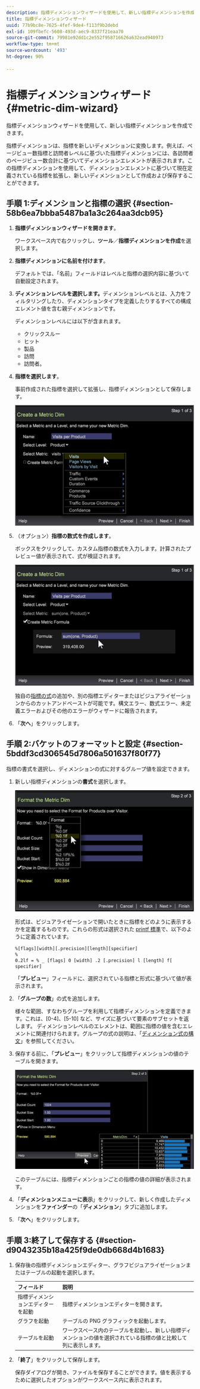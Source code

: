 ```yaml
---
description: 指標ディメンションウィザードを使用して、新しい指標ディメンションを作成できます。
title: 指標ディメンションウィザード
uuid: 77b9bc8e-7625-4fef-9de4-f113f9b2debd
exl-id: 109fbefc-5608-493d-aec9-8337f21eaa70
source-git-commit: 79981e92dd1c2e552f958716626a632ead940973
workflow-type: tm+mt
source-wordcount: '493'
ht-degree: 90%

---
```


# 指標ディメンションウィザード{#metric-dim-wizard}

指標ディメンションウィザードを使用して、新しい指標ディメンションを作成できます。

指標ディメンションは、指標を新しいディメンションに変換します。例えば、ページビュー数指標と訪問者レベルに基づいた指標ディメンションには、各訪問者のページビュー数合計に基づいてディメンションエレメントが表示されます。この指標ディメンションを使用して、ディメンションエレメントに基づいて現在定義されている指標を拡張し、新しいディメンションとして作成および保存することができます。

## 手順 1:ディメンションと指標の選択 {#section-58b6ea7bbba5487ba1a3c264aa3dcb95}

1. **指標ディメンションウィザードを開きます**。

   ワークスペース内で右クリックし、**ツール**／**指標ディメンションを作成**&#x200B;を選択します。

1. **指標ディメンションに名前を付けます**。

   デフォルトでは、「名前」フィールドはレベルと指標の選択内容に基づいて自動設定されます。

1. **ディメンションレベルを選択します。**&#x200B;ディメンションレベルとは、入力をフィルタリングしたり、ディメンションタイプを定義したりするすべての構成エレメント値を含む親ディメンションです。

   ディメンションレベルには以下が含まれます。

   * クリックスルー
   * ヒット
   * 製品            
   * 訪問
   * 訪問者。

1. **指標を選択します**。

   事前作成された指標を選択して拡張し、指標ディメンションとして保存します。

   ![](assets/6_4_workstation_metricdim_metric.png)

1. （オプション）**指標の数式を作成します**。

   ボックスをクリックして、カスタム指標の数式を入力します。計算されたプレビュー値が表示されて、式が検証されます。

   ![](assets/6_4_workstation_metricdim_create_metric.png)

   独自の[指標の式](https://experienceleague.adobe.com/docs/data-workbench/using/client/qry-lang-syntx/c-syntx-mtrc-exp.html)の追加や、別の指標エディターまたはビジュアライゼーションからのカットアンドペーストが可能です。構文エラー、数式エラー、未定義エラーおよびその他のエラーがウィザードに報告されます。

1. 「**次へ**」をクリックします。

## 手順 2:バケットのフォーマットと設定 {#section-5bddf3cd306545d7806a501637f80f77}

指標の書式を選択し、ディメンションの式に対するグループ値を設定できます。

1. 新しい指標ディメンションの&#x200B;**書式**&#x200B;を選択します。

   ![](assets/6_4_workstation_metricdim_format_metric.png)

   形式は、ビジュアライゼーションで開いたときに指標をどのように表示するかを定義するものです。これらの形式は選択された [printf 標準](https://www.cplusplus.com/reference/cstdio/printf/)で、以下のように定義されています。

   ```
   %[flags][width][.precision][length][specifier]
   %
   0.2lf = % _ [flags] 0 [width] .2 [.precision] l [length] f[ specifier]
   ```

   「**プレビュー**」フィールドに、選択されている指標と形式に基づいて値が表示されます。

1. 「**グループの数**」の式を追加します。

   様々な範囲、すなわちグループを利用して指標ディメンションを定義できます。これは、[0-4]、[5-10] など、サイズに基づいて要素のサブセットを返します。 ディメンションレベルのエレメントは、範囲に指標の値を含むエレメントに関連付けられます。グループの式の説明は、「[ディメンション式の構文](https://experienceleague.adobe.com/docs/data-workbench/using/client/qry-lang-syntx/c-syntx-dim-exp.html)」を参照してください。

1. 保存する前に、「**プレビュー**」をクリックして指標ディメンションの値のテーブルを開きます。

   ![](assets/6_4_workstation_metricdim_preview.png)

   このテーブルには、指標ディメンションごとの指標の値の詳細が表示されます。

1. 「**ディメンションメニューに表示**」をクリックして、新しく作成したディメンションを&#x200B;**ファインダー**&#x200B;の「**ディメンション**」タブに追加します。
1. 「**次へ**」をクリックします。

## 手順 3:終了して保存する {#section-d9043235b18a425f9de0db668d4b1683}

1. 保存後の指標ディメンションエディター、グラフビジュアライゼーションまたはテーブルの起動を選択します。

   | フィールド | 説明 |
   |---|---|
   | 指標ディメンションエディターを起動 | 指標ディメンションエディターを開きます。 |
   | グラフを起動 | テーブルの PNG グラフィックを起動します。 |
   | テーブルを起動 | ワークスペース内のテーブルを起動し、新しい指標ディメンションの値を選択されている指標の値と比較して列に表示します。 |

1. 「**終了**」をクリックして保存します。

   保存ダイアログが開き、ファイルを保存することができます。値を表示するために選択したオプションがワークスペース内に表示されます。
